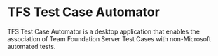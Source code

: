 TFS Test Case Automator
=======================

TFS Test Case Automator is a desktop application that enables the association of Team Foundation Server Test Cases with non-Microsoft automated tests.
